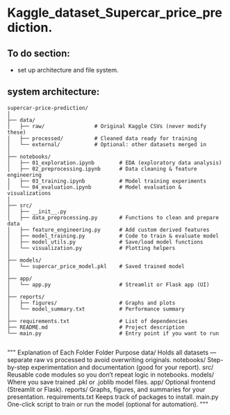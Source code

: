 # Kaggle_dataset_Supercar_price_prediction.


## To do section:

- set up architecture and file system. 



## system architecture:

```
supercar-price-prediction/
│
├── data/
│   ├── raw/                # Original Kaggle CSVs (never modify these)
│   ├── processed/          # Cleaned data ready for training
│   └── external/           # Optional: other datasets merged in
│
├── notebooks/
│   ├── 01_exploration.ipynb        # EDA (exploratory data analysis)
│   ├── 02_preprocessing.ipynb      # Data cleaning & feature engineering
│   ├── 03_training.ipynb           # Model training experiments
│   └── 04_evaluation.ipynb         # Model evaluation & visualizations
│
├── src/
│   ├── __init__.py
│   ├── data_preprocessing.py       # Functions to clean and prepare data
│   ├── feature_engineering.py      # Add custom derived features
│   ├── model_training.py           # Code to train & evaluate model
│   ├── model_utils.py              # Save/load model functions
│   └── visualization.py            # Plotting helpers
│
├── models/
│   └── supercar_price_model.pkl    # Saved trained model
│
├── app/
│   └── app.py                      # Streamlit or Flask app (UI)
│
├── reports/
│   ├── figures/                    # Graphs and plots
│   └── model_summary.txt           # Performance summary
│
├── requirements.txt                # List of dependencies
├── README.md                       # Project description
└── main.py                         # Entry point if you want to run 


```


"""
Explanation of Each Folder
    Folder	Purpose
    data/	Holds all datasets — separate raw vs processed to avoid overwriting originals.
    notebooks/	Step-by-step experimentation and documentation (good for your report).
    src/	Reusable code modules so you don’t repeat logic in notebooks.
    models/	Where you save trained .pkl or .joblib model files.
    app/	Optional frontend (Streamlit or Flask).
    reports/	Graphs, figures, and summaries for your presentation.
    requirements.txt	Keeps track of packages to install.
    main.py	One-click script to train or run the model (optional for automation).
"""




